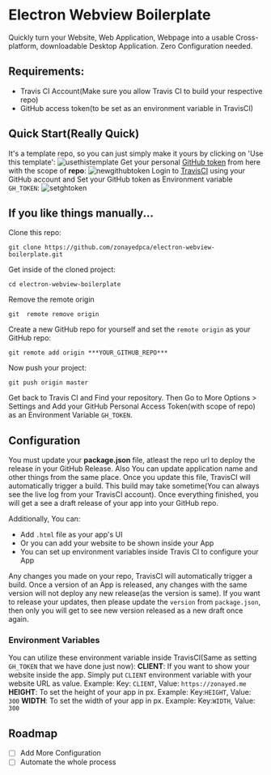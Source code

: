 # Electron Webview Boilerplate
Quickly turn your Website, Web Application, Webpage into a usable Cross-platform, downloadable Desktop Application. Zero Configuration needed.

## Requirements:
- Travis CI Account(Make sure you allow Travis CI to build your respective repo)
- GitHub access token(to be set as an environment variable in TravisCI)

## Quick Start(Really Quick)
It's a template repo, so you can just simply make it yours by clicking on 'Use this template':
![usethistemplate](https://user-images.githubusercontent.com/18544717/82370696-cd37fa80-9a3a-11ea-839f-3d962305f503.gif)
Get your personal [GitHub token](https://github.com/settings/tokens) from here with the scope of **repo**:
![newgithubtoken](https://user-images.githubusercontent.com/18544717/82375820-f5c3f280-9a42-11ea-842e-85653221d7cc.gif)
Login to [TravisCI](https://travis-ci.org/) using your GitHub account and Set your GitHub token as Environment variable ```GH_TOKEN```:
![setghtoken](https://user-images.githubusercontent.com/18544717/82373992-41c16800-9a40-11ea-98fb-8cf715225cda.gif)
## If you like things manually...
Clone this repo:
```
git clone https://github.com/zonayedpca/electron-webview-boilerplate.git
```

Get inside of the cloned project:
```
cd electron-webview-boilerplate
```

Remove the remote origin 
```
git  remote remove origin 
```

Create a new GitHub repo for yourself and set the ```remote origin``` as your GitHub repo:
```
git remote add origin ***YOUR_GITHUB_REPO***
```

Now push your project:
```
git push origin master
```

Get back to Travis CI and Find your repository. Then Go to More Options > Settings and Add your GitHub Personal Access Token(with scope of repo) as an Environment Variable ```GH_TOKEN```. 

## Configuration
You must update your **package.json** file, atleast the repo url to deploy the release in your GitHub Release. Also You can update application name and other things from the same place. Once you update this file, TravisCI will automatically trigger a build. This build may take sometime(You can always see the live log from your TravisCI account). Once everything finished, you will get a see a draft release of your app into your GitHub repo.

Additionally, You can:
- Add ```.html``` file as your app's UI
- Or you can add your website to be shown inside your App
- You can set up environment variables inside Travis CI to configure your App

Any changes you made on your repo, TravisCI will automatically trigger a build. Once a version of an App is released, any changes with the same version will not deploy any new release(as the version is same). If you want to release your updates, then please update the ```version``` from ```package.json```,  then only you will get to see new version released as a new draft once again.

### Environment Variables
You can utilize these environment variable inside TravisCI(Same as setting ```GH_TOKEN``` that we have done just now):
**CLIENT**: If you want to show your website inside the app. Simply put ```CLIENT``` environment variable with your website URL as value. Example: Key: ```CLIENT```, Value: ```https://zonayed.me```
**HEIGHT**: To set the height of your app in px. Example: Key:```HEIGHT```, Value: ```300```
**WIDTH**: To set the width of your app in px. Example: Key:```WIDTH```, Value: ```300```

## Roadmap
- [ ] Add More Configuration
- [ ] Automate the whole process
